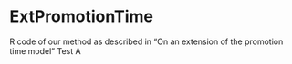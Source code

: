 # ExtPromotionTime
R code of our method as described in “On an extension of the promotion time model”
Test A
